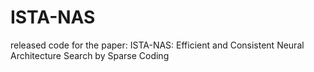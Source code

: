 # ISTA-NAS
released code for the paper: ISTA-NAS: Efficient and Consistent Neural Architecture Search by Sparse Coding
